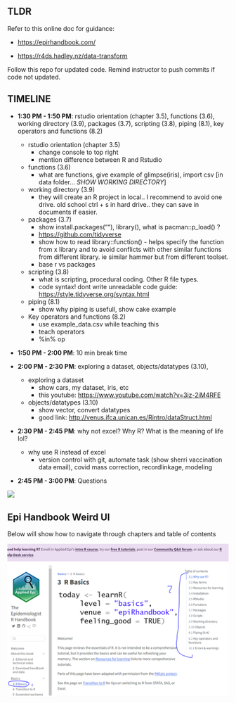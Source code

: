 ## TLDR

Refer to this online doc for guidance:

-   <https://epirhandbook.com/>

-   <https://r4ds.hadley.nz/data-transform>

Follow this repo for updated code. Remind instructor to push commits if
code not updated.

## TIMELINE

-   **1:30 PM - 1:50 PM**: rstudio orientation (chapter 3.5), functions
    (3.6), working directory (3.9), packages (3.7), scripting (3.8),
    piping (8.1), key operators and functions (8.2)

    -   rstudio orientation (chapter 3.5)
        -   change console to top right
        -   mention difference between R and Rstudio
    -   functions (3.6)
        -   what are functions, give example of glimpse(iris), import
            csv \[in data folder… *SHOW WORKING DIRECTORY*\]
    -   working directory (3.9)
        -   they will create an R project in local.. I recommend to
            avoid one drive. old school ctrl + s in hard drive.. they
            can save in documents if easier.
    -   packages (3.7)
        -   show install.packages(““), library(), what is
            pacman::p\_load() ?
        -   <https://github.com/tidyverse>
        -   show how to read library::function() - helps specify the
            function from x library and to avoid conflicts with other
            similar functions from different library. ie similar hammer
            but from different toolset.
        -   base r vs packages
    -   scripting (3.8)
        -   what is scripting, procedural coding. Other R file types.
        -   code syntax! dont write unreadable code guide:
            <https://style.tidyverse.org/syntax.html>
    -   piping (8.1)
        -   show why piping is usefull, show cake example
    -   Key operators and functions (8.2)
        -   use example\_data.csv while teaching this
        -   teach operators
        -   %in% op

-   **1:50 PM - 2:00 PM**: 10 min break time

-   **2:00 PM - 2:30 PM**: exploring a dataset, objects/datatypes
    (3.10),

    -   exploring a dataset
        -   show cars, my dataset, iris, etc
        -   this youtube: <https://www.youtube.com/watch?v=3iz-2iM4RFE>
    -   objects/datatypes (3.10)
        -   show vector, convert datatypes
        -   good link:
            <http://venus.ifca.unican.es/Rintro/dataStruct.html>

-   **2:30 PM - 2:45 PM**: why not excel? Why R? What is the meaning of
    life lol?

    -   why use R instead of excel
        -   version control with git, automate task (show sherri
            vaccination data email), covid mass correction,
            recordlinkage, modeling

-   **2:45 PM - 3:00 PM**: Questions

![](https://media2.giphy.com/media/v1.Y2lkPTc5MGI3NjExMjY3ZHl4YmNvYzJlam9naG9jcjZjZ28xamR3cTIzYzJ1cXd4MW5sMyZlcD12MV9pbnRlcm5hbF9naWZfYnlfaWQmY3Q9Zw/GYdyfzzDfanrq/giphy.webp)

## Epi Handbook Weird UI

Below will show how to navigate through chapters and table of contents

<img src="../photos/epi_confusing_ui.PNG" width="1116" />
